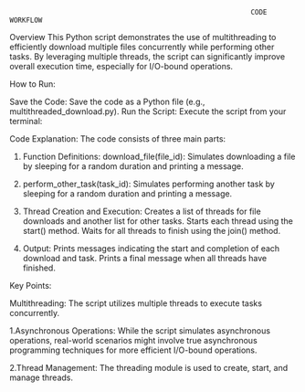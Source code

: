                                                                CODE WORKFLOW

Overview
This Python script demonstrates the use of multithreading to efficiently download multiple files concurrently while performing other tasks. By leveraging multiple threads, the script can significantly improve overall execution time, especially for I/O-bound operations.

How to Run:

Save the Code: Save the code as a Python file (e.g., multithreaded_download.py).
Run the Script: Execute the script from your terminal:
 
Code Explanation:
The code consists of three main parts:
1. Function Definitions:
download_file(file_id): Simulates downloading a file by sleeping for a random duration and printing a message.

2. perform_other_task(task_id):
Simulates performing another task by sleeping for a random duration and printing a message.

3. Thread Creation and Execution:
Creates a list of threads for file downloads and another list for other tasks.
Starts each thread using the start() method.
Waits for all threads to finish using the join() method.
4. Output:
Prints messages indicating the start and completion of each download and task.
Prints a final message when all threads have finished.

Key Points:

Multithreading: The script utilizes multiple threads to execute tasks concurrently.

1.Asynchronous Operations: While the script simulates asynchronous operations, real-world scenarios might involve true asynchronous programming techniques for more efficient I/O-bound operations.

2.Thread Management: The threading module is used to create, start, and manage threads.
